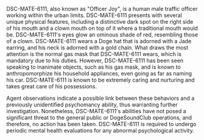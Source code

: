 DSC-MATE-6111, also known as "Officer Joy", is a human male traffic officer working within the urban limits. DSC-MATE-6111 presents with several unique physical features, including a distinctive dark spot on the right side of his mouth and a clown mouth on top of it where a traditional mouth would be. DSC-MATE-6111's eyes glow an ominous shade of red, resembling those of a clown. DSC-MATE-6111 wears a Doge hat that is adorned with a Jade earring, and his neck is adorned with a gold chain. What draws the most attention is the normal gas mask that DSC-MATE-6111 wears, which is mandatory due to his duties. However, DSC-MATE-6111 has been seen speaking to inanimate objects, such as his gas mask, and is known to anthropomorphize his household appliances, even going as far as naming his car. DSC-MATE-6111 is known to be extremely caring and nurturing and takes great care of his possessions. 

Agent observations indicate a possible link between these behaviors and a previously unidentified psychomancy ability, thus warranting further investigation. Nonetheless, DSC-MATE-6111's abilities have not posed a significant threat to the general public or DogeSoundClub operations, and therefore, no action has been taken. DSC-MATE-6111 is required to undergo periodic mental health evaluations for any abnormal psychological activity.